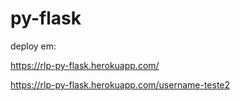 # py-flask

deploy em:

https://rlp-py-flask.herokuapp.com/

https://rlp-py-flask.herokuapp.com/username-teste2